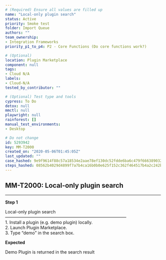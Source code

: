 ```yaml
---
# (Required) Ensure all values are filled up
name: "Local-only plugin search"
status: Active
priority: Smoke test
folder: Import Queue
authors: ""
team_ownership:
- Integration Frameworks
priority_p1_to_p4: P2 - Core Functions (Do core functions work?)

# (Optional)
location: Plugin Marketplace
component: null
tags:
- Cloud N/A
labels:
- Cloud-N/A
tested_by_contributor: ""

# (Optional) Test type and tools
cypress: To Do
detox: null
mmctl: null
playwright: null
rainforest: []
manual_test_environments:
- Desktop

# Do not change
id: 5293942
key: MM-T2000
created_on: "2020-05-06T01:45:05Z"
last_updated: ""
case_hashed: 9e9f9614f88c57a18534e2aae78ef130dc52fdde6ba6c479f666389032c297608df8599f710f0aab696147b051d256d2
steps_hashed: 08562b4029d4899f7a7b4ca16b0b0e625f152c362f464517b4a2c242b13da4b69629b826eb21dcec2c88a8e27b1279f8
---
```


<!-- (Auto-generated) Based on frontmatter's "key" and "name" -->

## MM-T2000: Local-only plugin search

---

**Step 1**

Local-only plugin search\
————————————————————————————\
1\. Install a plugin (e.g. demo plugin) locally.\
2\. Launch Plugin Marketplace.\
3\. Type “demo” in the search box.

**Expected**

Demo Plugin is returned in the search result
